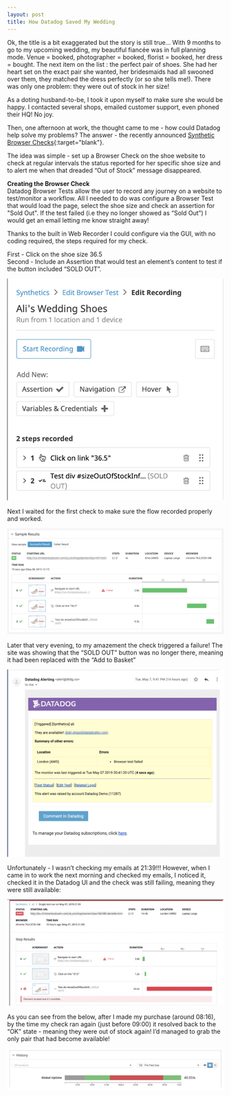 ```yaml
---
layout: post
title: How Datadog Saved My Wedding
---
```


Ok, the title is a bit exaggerated but the story is still true… With 9 months to go to my upcoming wedding, my beautiful fiancée was in full planning mode. Venue = booked, photographer = booked, florist = booked, her dress = bought. The next item on the list : the perfect pair of shoes. She had her heart set on the exact pair she wanted, her bridesmaids had all swooned over them, they matched the dress perfectly (or so she tells me!). There was only one problem: they were out of stock in her size!

As a doting husband-to-be, I took it upon myself to make sure she would be happy. I contacted several shops, emailed customer support, even phoned their HQ! No joy.

Then, one afternoon at work, the thought came to me - how could Datadog help solve my problems? The answer - the recently announced [Synthetic Browser Checks](https://www.datadoghq.com/blog/browser-tests/){:target="blank"}.

The idea was simple - set up a Browser Check on the shoe website to check at regular intervals the status reported for her specific shoe size and to alert me when that dreaded “Out of Stock” message disappeared.

**Creating the Browser Check**  
Datadog Browser Tests allow the user to record any journey on a website to test/monitor a workflow. All I needed to do was configure a Browser Test that would load the page, select the shoe size and check an assertion for "Sold Out". If the test failed (i.e they no longer showed as “Sold Out”) I would get an email letting me know straight away!

Thanks to the built in Web Recorder I could configure via the GUI, with no coding required, the steps required for my check.

First - Click on the shoe size 36.5  
Second - Include an Assertion that would test an element’s content to test if the button included “SOLD OUT”.

![image](/images/wedding_post/test.png)

Next I waited for the first check to make sure the flow recorded properly and worked.

![image](/images/wedding_post/results.png)

Later that very evening, to my amazement the check triggered a failure! The site was showing that the “SOLD OUT” button was no longer there, meaning it had been replaced with the “Add to Basket”

![image](/images/wedding_post/email.png)

Unfortunately - I wasn’t checking my emails at 21:39!!! However, when I came in to work the next morning and checked my emails, I noticed it, checked it in the Datadog UI and the check was still failing, meaning they were still available:

![image](/images/wedding_post/failure.png)

As you can see from the below, after I made my purchase (around 08:16), by the time my check ran again (just before 09:00) it resolved back to the “OK” state - meaning they were out of stock again! I’d managed to grab the only pair that had become available!

![image](/images/wedding_post/uptime.png)
